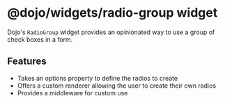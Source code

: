 # @dojo/widgets/radio-group widget

Dojo's `RadioGroup` widget provides an opinionated way to use a group of check boxes in a form.

## Features

- Takes an options property to define the radios to create
- Offers a custom renderer allowing the user to create their own radios
- Provides a middleware for custom use
